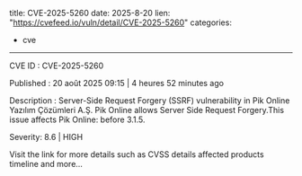  
title: CVE-2025-5260
date: 2025-8-20
lien: "https://cvefeed.io/vuln/detail/CVE-2025-5260"
categories:
  - cve
---

CVE ID : CVE-2025-5260

Published :  20 août 2025 09:15 | 4 heures
52 minutes ago

Description : Server-Side Request Forgery (SSRF) vulnerability in Pik Online Yazılım Çözümleri A.Ş. Pik Online allows Server Side Request Forgery.This issue affects Pik Online: before 3.1.5.

Severity: 8.6 | HIGH

Visit the link for more details
such as CVSS details
affected products
timeline
and more...
